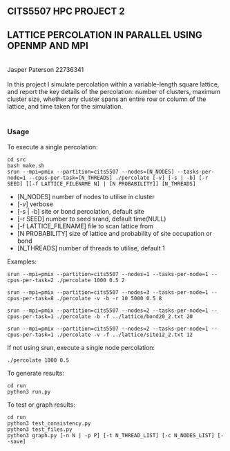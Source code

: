 ## CITS5507 HPC PROJECT 2

## LATTICE PERCOLATION IN PARALLEL USING OPENMP AND MPI

<br>
Jasper Paterson 22736341
<br><br>
In this project I simulate percolation within a variable-length square lattice, and report the key details of the percolation: number of clusters, maximum cluster size, whether any cluster spans an entire row or column of the lattice, and time taken for the simulation.
<br><br>

### Usage

To execute a single percolation:

```console
cd src
bash make.sh
srun --mpi=pmix --partition=cits5507 --nodes=[N_NODES] --tasks-per-node=1 --cpus-per-task=[N_THREADS] ./percolate [-v] [-s | -b] [-r SEED] [[-f LATTICE_FILENAME N] | [N PROBABILITY]] [N_THREADS]
```

- [N_NODES] number of nodes to utilise in cluster
- [-v] verbose
- [-s | -b] site or bond percolation, default site
- [-r SEED] number to seed srand, default time(NULL)
- [-f LATTICE_FILENAME] file to scan lattice from
- [N PROBABILITY] size of lattice and probability of site occupation or bond
- [N_THREADS] number of threads to utilise, default 1

Examples:

```console
srun --mpi=pmix --partition=cits5507 --nodes=1 --tasks-per-node=1 --cpus-per-task=2 ./percolate 1000 0.5 2
```

```console
srun --mpi=pmix --partition=cits5507 --nodes=3 --tasks-per-node=1 --cpus-per-task=8 ./percolate -v -b -r 10 5000 0.5 8
```

```console
srun --mpi=pmix --partition=cits5507 --nodes=2 --tasks-per-node=1 --cpus-per-task=1 ./percolate -b -f ../lattice/bond20_2.txt 20
```

```console
srun --mpi=pmix --partition=cits5507 --nodes=2 --tasks-per-node=1 --cpus-per-task=1 ./percolate -v -f ../lattice/site12_2.txt 12
```

If not using srun, execute a single node percolation:

```console
./percolate 1000 0.5
```

To generate results:

```console
cd run
python3 run.py
```

To test or graph results:

```console
cd run
python3 test_consistency.py
python3 test_files.py
python3 graph.py [-n N | -p P] [-t N_THREAD_LIST] [-c N_NODES_LIST] [--save]
```
